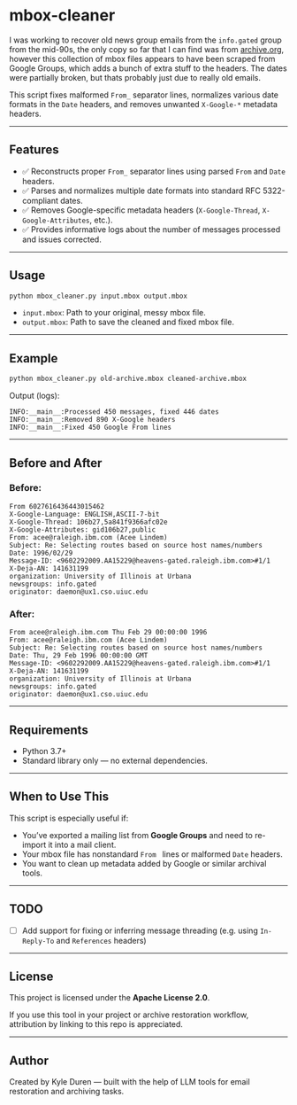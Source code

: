 # mbox-cleaner

I was working to recover old news group emails from the `info.gated` group from the mid-90s, the only copy so far that I can find was from [archive.org](https://archive.org/details/usenet-info), however this collection of mbox files appears to have been scraped from Google Groups, which adds a bunch of extra stuff to the headers. The dates were partially broken, but thats probably just due to really old emails.

This script fixes malformed `From_` separator lines, normalizes various date formats in the `Date` headers, and removes unwanted `X-Google-*` metadata headers.

---

## Features

- ✅ Reconstructs proper `From_` separator lines using parsed `From` and `Date` headers.
- ✅ Parses and normalizes multiple date formats into standard RFC 5322-compliant dates.
- ✅ Removes Google-specific metadata headers (`X-Google-Thread`, `X-Google-Attributes`, etc.).
- ✅ Provides informative logs about the number of messages processed and issues corrected.

---

## Usage

```bash
python mbox_cleaner.py input.mbox output.mbox
```

- `input.mbox`: Path to your original, messy mbox file.
- `output.mbox`: Path to save the cleaned and fixed mbox file.

---

## Example

```bash
python mbox_cleaner.py old-archive.mbox cleaned-archive.mbox
```

Output (logs):

```
INFO:__main__:Processed 450 messages, fixed 446 dates
INFO:__main__:Removed 890 X-Google headers
INFO:__main__:Fixed 450 Google From lines
```

---

## Before and After

### Before:
```
From 6027616436443015462
X-Google-Language: ENGLISH,ASCII-7-bit
X-Google-Thread: 106b27,5a841f9366afc02e
X-Google-Attributes: gid106b27,public
From: acee@raleigh.ibm.com (Acee Lindem)
Subject: Re: Selecting routes based on source host names/numbers
Date: 1996/02/29
Message-ID: <9602292009.AA15229@heavens-gated.raleigh.ibm.com>#1/1
X-Deja-AN: 141631199
organization: University of Illinois at Urbana
newsgroups: info.gated
originator: daemon@ux1.cso.uiuc.edu
```

### After:
```
From acee@raleigh.ibm.com Thu Feb 29 00:00:00 1996
From: acee@raleigh.ibm.com (Acee Lindem)
Subject: Re: Selecting routes based on source host names/numbers
Date: Thu, 29 Feb 1996 00:00:00 GMT
Message-ID: <9602292009.AA15229@heavens-gated.raleigh.ibm.com>#1/1
X-Deja-AN: 141631199
organization: University of Illinois at Urbana
newsgroups: info.gated
originator: daemon@ux1.cso.uiuc.edu
```

---

## Requirements

- Python 3.7+
- Standard library only — no external dependencies.

---

## When to Use This

This script is especially useful if:
- You’ve exported a mailing list from **Google Groups** and need to re-import it into a mail client.
- Your mbox file has nonstandard `From ` lines or malformed `Date` headers.
- You want to clean up metadata added by Google or similar archival tools.

---

## TODO

- [ ] Add support for fixing or inferring message threading (e.g. using `In-Reply-To` and `References` headers)

---

## License

This project is licensed under the **Apache License 2.0**.

If you use this tool in your project or archive restoration workflow, attribution by linking to this repo is appreciated.

---

## Author

Created by Kyle Duren — built with the help of LLM tools for email restoration and archiving tasks.
